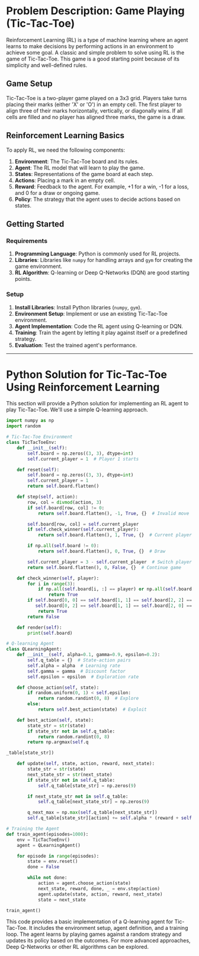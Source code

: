 # Problem Description: Game Playing (Tic-Tac-Toe)

Reinforcement Learning (RL) is a type of machine learning where an agent learns to make decisions by performing actions in an environment to achieve some goal. A classic and simple problem to solve using RL is the game of Tic-Tac-Toe. This game is a good starting point because of its simplicity and well-defined rules.

## Game Setup

Tic-Tac-Toe is a two-player game played on a 3x3 grid. Players take turns placing their marks (either 'X' or 'O') in an empty cell. The first player to align three of their marks horizontally, vertically, or diagonally wins. If all cells are filled and no player has aligned three marks, the game is a draw.

## Reinforcement Learning Basics

To apply RL, we need the following components:

1. **Environment**: The Tic-Tac-Toe board and its rules.
2. **Agent**: The RL model that will learn to play the game.
3. **States**: Representations of the game board at each step.
4. **Actions**: Placing a mark in an empty cell.
5. **Reward**: Feedback to the agent. For example, +1 for a win, -1 for a loss, and 0 for a draw or ongoing game.
6. **Policy**: The strategy that the agent uses to decide actions based on states.

## Getting Started

### Requirements

1. **Programming Language**: Python is commonly used for RL projects.
2. **Libraries**: Libraries like `numpy` for handling arrays and `gym` for creating the game environment.
3. **RL Algorithm**: Q-learning or Deep Q-Networks (DQN) are good starting points.

### Setup

1. **Install Libraries**: Install Python libraries (`numpy`, `gym`).
2. **Environment Setup**: Implement or use an existing Tic-Tac-Toe environment.
3. **Agent Implementation**: Code the RL agent using Q-learning or DQN.
4. **Training**: Train the agent by letting it play against itself or a predefined strategy.
5. **Evaluation**: Test the trained agent's performance.

---

# Python Solution for Tic-Tac-Toe Using Reinforcement Learning

This section will provide a Python solution for implementing an RL agent to play Tic-Tac-Toe. We'll use a simple Q-learning approach.

```python
import numpy as np
import random

# Tic-Tac-Toe Environment
class TicTacToeEnv:
    def __init__(self):
        self.board = np.zeros((3, 3), dtype=int)
        self.current_player = 1  # Player 1 starts

    def reset(self):
        self.board = np.zeros((3, 3), dtype=int)
        self.current_player = 1
        return self.board.flatten()

    def step(self, action):
        row, col = divmod(action, 3)
        if self.board[row, col] != 0:
            return self.board.flatten(), -1, True, {}  # Invalid move

        self.board[row, col] = self.current_player
        if self.check_winner(self.current_player):
            return self.board.flatten(), 1, True, {}  # Current player wins

        if np.all(self.board != 0):
            return self.board.flatten(), 0, True, {}  # Draw

        self.current_player = 3 - self.current_player  # Switch player
        return self.board.flatten(), 0, False, {}  # Continue game

    def check_winner(self, player):
        for i in range(3):
            if np.all(self.board[i, :] == player) or np.all(self.board[:, i] == player):
                return True
        if self.board[0, 0] == self.board[1, 1] == self.board[2, 2] == player or \
           self.board[0, 2] == self.board[1, 1] == self.board[2, 0] == player:
            return True
        return False

    def render(self):
        print(self.board)

# Q-learning Agent
class QLearningAgent:
    def __init__(self, alpha=0.1, gamma=0.9, epsilon=0.2):
        self.q_table = {}  # State-action pairs
        self.alpha = alpha  # Learning rate
        self.gamma = gamma  # Discount factor
        self.epsilon = epsilon  # Exploration rate

    def choose_action(self, state):
        if random.uniform(0, 1) < self.epsilon:
            return random.randint(0, 8)  # Explore
        else:
            return self.best_action(state)  # Exploit

    def best_action(self, state):
        state_str = str(state)
        if state_str not in self.q_table:
            return random.randint(0, 8)
        return np.argmax(self.q

_table[state_str])

    def update(self, state, action, reward, next_state):
        state_str = str(state)
        next_state_str = str(next_state)
        if state_str not in self.q_table:
            self.q_table[state_str] = np.zeros(9)

        if next_state_str not in self.q_table:
            self.q_table[next_state_str] = np.zeros(9)

        q_next_max = np.max(self.q_table[next_state_str])
        self.q_table[state_str][action] += self.alpha * (reward + self.gamma * q_next_max - self.q_table[state_str][action])

# Training the Agent
def train_agent(episodes=1000):
    env = TicTacToeEnv()
    agent = QLearningAgent()

    for episode in range(episodes):
        state = env.reset()
        done = False

        while not done:
            action = agent.choose_action(state)
            next_state, reward, done, _ = env.step(action)
            agent.update(state, action, reward, next_state)
            state = next_state

train_agent()
```

This code provides a basic implementation of a Q-learning agent for Tic-Tac-Toe. It includes the environment setup, agent definition, and a training loop. The agent learns by playing games against a random strategy and updates its policy based on the outcomes. For more advanced approaches, Deep Q-Networks or other RL algorithms can be explored.